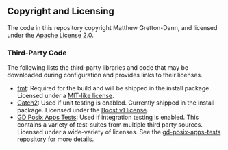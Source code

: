 ## Copyright and Licensing

The code in this repository copyright Matthew Gretton-Dann, and licensed under
the [Apache License 2.0](../LICENSE).

### Third-Party Code

The following lists the third-party libraries and code that may be downloaded during configuration
and provides links to their licenses.

 * [fmt](https://fmt.dev/):  Required for the build and will be shipped in the install package.
   Licensed under a [MIT-like license](https://github.com/fmtlib/fmt/blob/master/LICENSE.rst).
 * [Catch2](https://github.com/catchorg/Catch2):  Used if unit testing is enabled.  Currently
   shipped in the install package.  Licensed under the
   [Boost v1 license](https://github.com/catchorg/Catch2/blob/devel/LICENSE.txt).
 * [GD Posix Apps Tests](https://github.com/matt-gretton-dann/gd-posix-apps-tests):  Used if
   integration testing is enabled.  This contains a variety of test-suites from multiple third
   party sources.  Licensed under a wide-variety of licenses.  See the
   [gd-posix-apps-tests repository](https://github.com/matt-gretton-dann/gd-posix-apps-tests)
   for more details.
